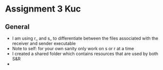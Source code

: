 # Assignment 3 Kuc

## General
* I am using r_ and s_ to differentiate between the files associated with the <br>
receiver and sender executable
* Note to self: for your own sanity only work on s or r at a time
* I created a shared folder which contains resources that are used by both S&R
* 
